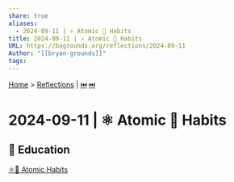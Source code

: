 ```yaml
---
share: true
aliases:
  - 2024-09-11 | ⚛️ Atomic 🔄 Habits
title: 2024-09-11 | ⚛️ Atomic 🔄 Habits
URL: https://bagrounds.org/reflections/2024-09-11
Author: "[[bryan-grounds]]"
tags: 
---
```

[Home](../index.md) > [Reflections](./index.md) | [⏮️](./2024-09-06.md) [⏭️](./2024-09-22.md)  
# 2024-09-11 | ⚛️ Atomic 🔄 Habits  
## 🧠 Education  
[⚛️🔄 Atomic Habits](../books/atomic-habits.md)  
